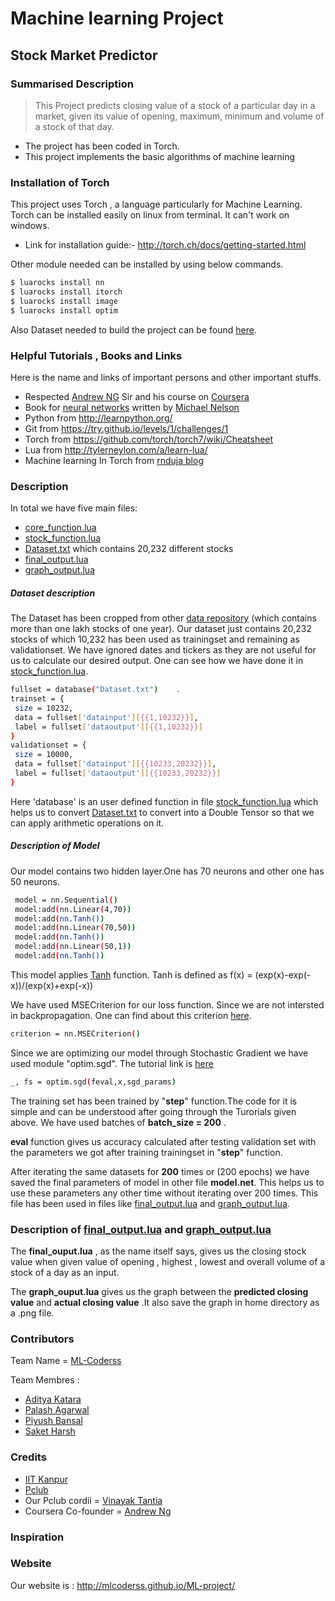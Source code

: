 # Machine learning Project
## Stock Market Predictor
### Summarised Description
>This Project predicts closing value of a stock of a particular day in a market, given its value of opening, maximum, minimum and volume of a stock of that day.
* The project has been coded in Torch.
* This project implements the basic algorithms of machine learning

### Installation of Torch
This project uses Torch , a language particularly for Machine Learning. Torch can be installed easily on linux from terminal. It can't work on windows.

* Link for installation guide:- http://torch.ch/docs/getting-started.html

Other module needed can be installed by using below commands.
```sh
$ luarocks install nn
$ luarocks install itorch
$ luarocks install image
$ luarocks install optim
```
Also Dataset needed to build the project can be found [here](http://pages.swcp.com/stocks/).

### Helpful Tutorials , Books and Links
Here is the name and links of important persons and other important stuffs.
  * Respected [Andrew NG] Sir and his course on [Coursera]
  * Book for [neural networks] written by [Michael Nelson]
  * Python from http://learnpython.org/
  * Git from https://try.github.io/levels/1/challenges/1
  * Torch from https://github.com/torch/torch7/wiki/Cheatsheet
  * Lua from http://tylerneylon.com/a/learn-lua/
  * Machine learning In Torch from [rnduja blog]
### Description
In total we have five main files:
  * [core_function.lua]
  * [stock_function.lua]
  * [Dataset.txt] which contains 20,232 different stocks
  * [final_output.lua]
  * [graph_output.lua]

   ##### Dataset description
   The Dataset has been cropped from other [data repository] (which contains more than one lakh stocks of one year). Our dataset just contains 20,232 stocks of which 10,232 has been used as trainingset and remaining as validationset. We have ignored dates and tickers as they are not useful for us to calculate our desired output. One can see how we have done it in [stock_function.lua].
   ```sh
   fullset = database("Dataset.txt")	.
trainset = {
	size = 10232,
	data = fullset['datainput'][{{1,10232}}],
	label = fullset['dataoutput'][{{1,10232}}]
}
validationset = {
	size = 10000,
	data = fullset['datainput'][{{10233,20232}}],
	label = fullset['dataoutput'][{{10233,20232}}]
}
   ```
   Here 'database' is an user defined function in file [stock_function.lua] which helps us to convert [Dataset.txt] to convert into a Double Tensor so that we can apply arithmetic operations on it.
   
   ##### Description of Model
   Our model contains two hidden layer.One has 70 neurons and other one has 50 neurons.
   ```sh
    model = nn.Sequential()		
    model:add(nn.Linear(4,70))
    model:add(nn.Tanh())
    model:add(nn.Linear(70,50))
    model:add(nn.Tanh())
    model:add(nn.Linear(50,1))
    model:add(nn.Tanh())
   ```
   This model applies [Tanh](https://github.com/torch/nn/blob/master/doc/transfer.md#tanh) function. 
   Tanh is defined as f(x) = (exp(x)-exp(-x))/(exp(x)+exp(-x))

We have used MSECriterion for our loss function. Since we are not intersted in backpropagation. One can find about this criterion [here](https://github.com/torch/nn/blob/master/doc/criterion.md).
```sh
criterion = nn.MSECriterion() 
```
Since we are optimizing our model through Stochastic Gradient we have used module "optim.sgd". The tutorial link is [here][optim.sgd]
```sh
_, fs = optim.sgd(feval,x,sgd_params) 
```
The training set has been trained by "**step**" function.The code for it is simple and can be understood after going through the Turorials given above. We have used batches of **batch_size = 200** .

**eval** function gives us accuracy calculated after testing validation set with the parameters we got after training trainingset in "**step**" function.

After iterating the same datasets for **200** times or (200 epochs) we have saved the final parameters of model in other file **model.net**. This helps us to use these parameters any other time without iterating over 200 times. This file has been used in files like [final_output.lua] and [graph_output.lua].

   ### Description of **[final_output.lua]** and **[graph_output.lua]**
   The **final_ouput.lua** , as the name itself says, gives us the closing stock value when given value of opening , highest , lowest and overall volume of a stock of a day as an input.
   
   The **graph_ouput.lua** gives us the graph between the **predicted closing value** and **actual closing value** .It also save the graph in home directory as a .png file.

### Contributors
Team Name = [ML-Coderss](http://mlcoderss.github.io/ML-project/)

Team Membres :
  * [Aditya Katara](https://www.facebook.com/aditya.katara.9?fref=ts)
  * [Palash Agarwal](https://www.facebook.com/palash.g.agrawal?fref=ts)
  * [Piyush Bansal](https://www.facebook.com/p.bansal.98?fref=ts)
  * [Saket Harsh](https://www.facebook.com/saket.harsh1?fref=ts)

### Credits
  * [IIT Kanpur](http://iitk.ac.in/)
  * [Pclub](https://www.google.co.in/url?sa=t&rct=j&q=&esrc=s&source=web&cd=1&ved=0ahUKEwiQm5PR88_NAhUFTY8KHYaoCHYQFggdMAA&url=http%3A%2F%2Fpclub.in%2F&usg=AFQjCNEobwZBgd2l9kDqJbEbuK-vvc6KkA&cad=rja)
  * Our Pclub cordii = [Vinayak Tantia](https://www.facebook.com/vinayak.tantia?fref=nf)
  * Coursera Co-founder = [Andrew Ng]

### Inspiration



### Website
Our website is : http://mlcoderss.github.io/ML-project/


[//]: # 
   [Torch]: <https://github.com/torch/torch7/wiki/Cheatsheet>
   [Andrew NG]: <https://www.coursera.org/instructor/andrewng>
   [Coursera]: <https://www.coursera.org/learn/machine-learning>
   [neural networks]: <http://neuralnetworksanddeeplearning.com/>
   [Michael Nelson]: <http://michaelnielsen.org/>
   [rnduja blog]: <http://rnduja.github.io/2015/10/13/torch-mnist/>
   [Dataset.txt]: <https://github.com/MLcoderss/ML-project/blob/master/Dataset.txt>
   [data repository]: <https://github.com/MLcoderss/ML-project/blob/master/sp500hst.txt>
   [stock_function.lua]: <https://github.com/MLcoderss/ML-project/blob/master/stock_function.lua>
   [core_function.lua]: (https://github.com/MLcoderss/ML-project/blob/master/core_function.lua)
   [optim]: <https://github.com/torch/optim>
   [optim.sgd]: <http://torch.ch/docs/five-simple-examples.html#4-using-the-optim-package>
   [final_output.lua]: <https://github.com/MLcoderss/ML-project/blob/master/final_output.lua>
   [graph_output.lua]: <>
   
